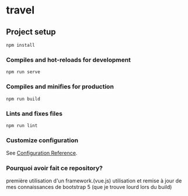 # travel

## Project setup
```
npm install
```

### Compiles and hot-reloads for development
```
npm run serve
```

### Compiles and minifies for production
```
npm run build
```

### Lints and fixes files
```
npm run lint
```

### Customize configuration
See [Configuration Reference](https://cli.vuejs.org/config/).

### Pourquoi avoir fait ce repository?
première utilisation d'un framework.(vue.js)
utilisation et remise à jour de mes connaissances de bootstrap 5 (que je trouve lourd lors du build)



